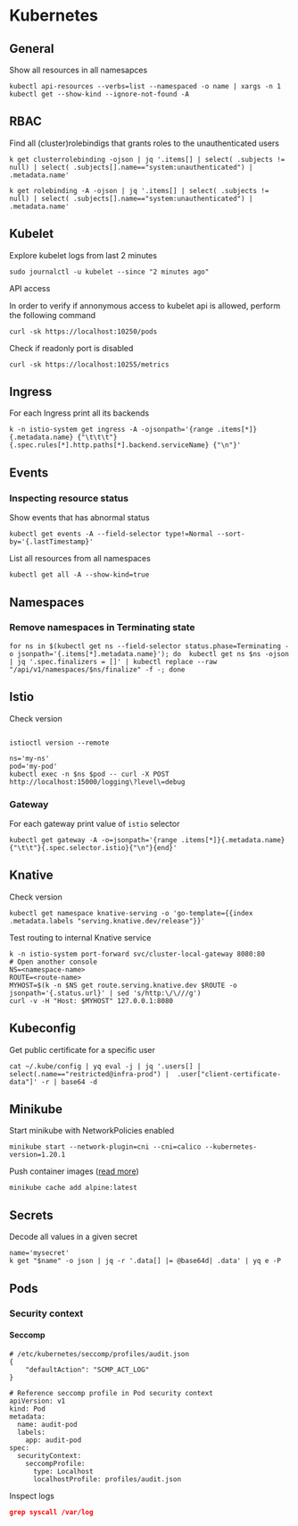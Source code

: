 # Kubernetes

## General

Show all resources in all namesapces

```
kubectl api-resources --verbs=list --namespaced -o name | xargs -n 1 kubectl get --show-kind --ignore-not-found -A
```

## RBAC

Find all (cluster)rolebindigs that grants roles to the unauthenticated users

```
k get clusterrolebinding -ojson | jq '.items[] | select( .subjects != null) | select( .subjects[].name=="system:unauthenticated") | .metadata.name'
```

```
k get rolebinding -A -ojson | jq '.items[] | select( .subjects != null) | select( .subjects[].name=="system:unauthenticated") | .metadata.name'
```

## Kubelet

Explore kubelet logs from last 2 minutes

```
sudo journalctl -u kubelet --since "2 minutes ago"
```

API access

In order to verify if annonymous access to kubelet api is allowed, perform the following command

```
curl -sk https://localhost:10250/pods
```

Check if readonly port is disabled

```
curl -sk https://localhost:10255/metrics
```

## Ingress

For each Ingress print all its backends

```
k -n istio-system get ingress -A -ojsonpath='{range .items[*]}{.metadata.name} {"\t\t\t"} {.spec.rules[*].http.paths[*].backend.serviceName} {"\n"}'
```



## Events

### Inspecting resource status

Show events that has abnormal status

```
kubectl get events -A --field-selector type!=Normal --sort-by='{.lastTimestamp}'
```

List all resources from all namespaces

```
kubectl get all -A --show-kind=true
```

## Namespaces

### Remove namespaces in Terminating state

```
for ns in $(kubectl get ns --field-selector status.phase=Terminating -o jsonpath='{.items[*].metadata.name}'); do  kubectl get ns $ns -ojson | jq '.spec.finalizers = []' | kubectl replace --raw "/api/v1/namespaces/$ns/finalize" -f -; done
```



## Istio

Check version

```

istioctl version --remote
```

```
ns='my-ns'
pod='my-pod'
kubectl exec -n $ns $pod -- curl -X POST http://localhost:15000/logging\?level\=debug
```



### Gateway

For each gateway print value of `istio` selector

```
kubectl get gateway -A -o=jsonpath='{range .items[*]}{.metadata.name}{"\t\t"}{.spec.selector.istio}{"\n"}{end}'
```



## Knative&#x20;



Check version

```
kubectl get namespace knative-serving -o 'go-template={{index .metadata.labels "serving.knative.dev/release"}}'
```

Test routing to internal Knative service

```
k -n istio-system port-forward svc/cluster-local-gateway 8080:80
# Open another console
NS=<namespace-name>
ROUTE=<route-name>
MYHOST=$(k -n $NS get route.serving.knative.dev $ROUTE -o jsonpath='{.status.url}' | sed 's/http:\/\///g')
curl -v -H "Host: $MYHOST" 127.0.0.1:8080
```

## Kubeconfig

Get public certificate for a specific user

```
cat ~/.kube/config | yq eval -j | jq '.users[] | select(.name=="restricted@infra-prod") |  .user["client-certificate-data"]' -r | base64 -d
```

## Minikube

Start minikube with NetworkPolicies enabled

```
minikube start --network-plugin=cni --cni=calico --kubernetes-version=1.20.1
```

Push container images ([read more](https://minikube.sigs.k8s.io/docs/handbook/pushing/#2-push-images-using-cache-command))

```
minikube cache add alpine:latest
```

## Secrets

Decode all values in a given secret

```
name='mysecret'  
k get "$name" -o json | jq -r '.data[] |= @base64d| .data' | yq e -P
```



## Pods

### Security context

#### Seccomp

```
# /etc/kubernetes/seccomp/profiles/audit.json
{
    "defaultAction": "SCMP_ACT_LOG"
}

```



```
# Reference seccomp profile in Pod security context
apiVersion: v1
kind: Pod
metadata:
  name: audit-pod
  labels:
    app: audit-pod
spec:
  securityContext:
    seccompProfile:
      type: Localhost
      localhostProfile: profiles/audit.json
```

Inspect logs

```json
grep syscall /var/log
```

